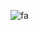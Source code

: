 ![fa](https://user-images.githubusercontent.com/8418700/147836939-bddb4cea-c9c6-41c0-8c32-7aca81e0e24e.png)
